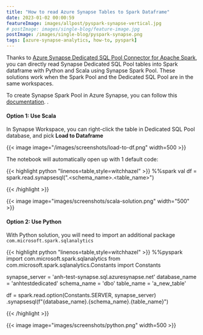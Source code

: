 ```yaml
---
title: "How to read Azure Synapse Tables to Spark Dataframe"
date: 2023-01-02 00:00:59
featureImage: images/allpost/pyspark-synapse-vertical.jpg
# postImage: images/single-blog/feature-image.jpg
postImage: /images/single-blog/pyspark-synapse.png
tags: [azure-synapse-analytics, how-to, pyspark]
---
```


Thanks to [Azure Synapse Dedicated SQL Pool Connector for Apache Spark](https://learn.microsoft.com/en-us/azure/synapse-analytics/spark/synapse-spark-sql-pool-import-export?tabs=scala%2Cscala1%2Cscala2%2Cscala3%2Cscala4%2Cscala5), you can directly read Synapse Dedicated SQL Pool tables into Spark dataframe with Python and Scala using Synapse Spark Pool.  These solutions work when the Spark Pool and the Dedicated SQL Pool are in the same workspaces. 

To create Synapse Spark Pool in Azure Synapse, you can follow this [documentation](https://learn.microsoft.com/en-us/azure/synapse-analytics/quickstart-create-apache-spark-pool-studio). .

#### Option 1: Use Scala

In Synapse Workspace, you can right-click the table in Dedicated SQL Pool database, and pick **Load to Dataframe** 

{{< image image="/images/screenshots/load-to-df.png" width=500 >}}

The notebook will automatically open up with 1 default code:

{{< highlight python "linenos=table,style=witchhazel" >}}
%%spark
val df = spark.read.synapsesql("<sql-pool-database>.<schema_name>.<table_name>")

{{< /highlight >}}


{{< image image="images/screenshots/scala-solution.png"  width="500" >}}

#### Option 2: Use Python

With Python solution, you will need to import an additional package `com.microsoft.spark.sqlanalytics`

{{< highlight python "linenos=table,style=witchhazel" >}}
%%pyspark
import com.microsoft.spark.sqlanalytics
from com.microsoft.spark.sqlanalytics.Constants import Constants

synapse_server = 'anh-test-synapse.sql.azuresynapse.net'
database_name = 'anhtestdedicated'
schema_name = 'dbo'
table_name = 'a_new_table'

df = spark.read.option(Constants.SERVER, synapse_server) \
    .synapsesql(f"{database_name}.{schema_name}.{table_name}")

{{< /highlight >}}

{{< image image="images/screenshots/python.png" width=500 >}}


